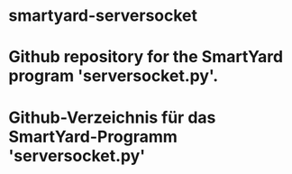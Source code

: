 # smartyard-serversocket

# Github repository for the SmartYard program 'serversocket.py'.

# Github-Verzeichnis für das SmartYard-Programm 'serversocket.py'
